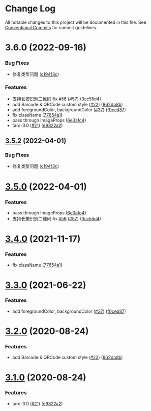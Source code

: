 # Change Log

All notable changes to this project will be documented in this file.
See [Conventional Commits](https://conventionalcommits.org) for commit guidelines.

# 3.6.0 (2022-09-16)


### Bug Fixes

* 修复类型问题 ([c194f3c](https://github.com/miaonster/taro-code/commit/c194f3c69ff749dc3276f986fdb25ec21d73fea8))


### Features

* 支持长按识别二维码 fix [#56](https://github.com/miaonster/taro-code/issues/56) ([#57](https://github.com/miaonster/taro-code/issues/57)) ([3cc55d4](https://github.com/miaonster/taro-code/commit/3cc55d4e649f187adedf2a614f125fb92fa2b1bc))
* add Barcode & QRCode custom style ([#22](https://github.com/miaonster/taro-code/issues/22)) ([862db8b](https://github.com/miaonster/taro-code/commit/862db8b201538ff9972156b3e0f21e5db72d97a3))
* add foregroundColor, backgroundColor ([#37](https://github.com/miaonster/taro-code/issues/37)) ([f0ced87](https://github.com/miaonster/taro-code/commit/f0ced8728181c298cc44fec110d388666a1b3092))
* fix className ([77654a1](https://github.com/miaonster/taro-code/commit/77654a1c3dae1dd7ead687bbdb2fdbbe168c00ff))
* pass through ImageProps ([6e3afc4](https://github.com/miaonster/taro-code/commit/6e3afc4d0aebf1c0c15fdf751131635649b143b4))
* taro-3.0 ([#21](https://github.com/miaonster/taro-code/issues/21)) ([e9822a2](https://github.com/miaonster/taro-code/commit/e9822a26a0dd3d940753b6d12b91193a252f3f0a))





## [3.5.2](https://github.com/miaonster/taro-code/compare/v3.5.0...v3.5.2) (2022-04-01)


### Bug Fixes

* 修复类型问题 ([c194f3c](https://github.com/miaonster/taro-code/commit/c194f3c69ff749dc3276f986fdb25ec21d73fea8))





# [3.5.0](https://github.com/miaonster/taro-code/compare/v3.4.0...v3.5.0) (2022-04-01)


### Features

* pass through ImageProps ([6e3afc4](https://github.com/miaonster/taro-code/commit/6e3afc4d0aebf1c0c15fdf751131635649b143b4))
* 支持长按识别二维码 fix [#56](https://github.com/miaonster/taro-code/issues/56) ([#57](https://github.com/miaonster/taro-code/issues/57)) ([3cc55d4](https://github.com/miaonster/taro-code/commit/3cc55d4e649f187adedf2a614f125fb92fa2b1bc))





# [3.4.0](https://github.com/miaonster/taro-code/compare/v3.3.0...v3.4.0) (2021-11-17)


### Features

* fix className ([77654a1](https://github.com/miaonster/taro-code/commit/77654a1c3dae1dd7ead687bbdb2fdbbe168c00ff))





# [3.3.0](https://github.com/miaonster/taro-code/compare/v3.2.0...v3.3.0) (2021-06-22)


### Features

* add foregroundColor, backgroundColor ([#37](https://github.com/miaonster/taro-code/issues/37)) ([f0ced87](https://github.com/miaonster/taro-code/commit/f0ced8728181c298cc44fec110d388666a1b3092))





# [3.2.0](https://github.com/miaonster/taro-code/compare/v3.1.0...v3.2.0) (2020-08-24)


### Features

* add Barcode & QRCode custom style ([#22](https://github.com/miaonster/taro-code/issues/22)) ([862db8b](https://github.com/miaonster/taro-code/commit/862db8b201538ff9972156b3e0f21e5db72d97a3))





# [3.1.0](https://github.com/miaonster/taro-code/compare/v2.1.0...v3.1.0) (2020-08-24)


### Features

* taro-3.0 ([#21](https://github.com/miaonster/taro-code/issues/21)) ([e9822a2](https://github.com/miaonster/taro-code/commit/e9822a26a0dd3d940753b6d12b91193a252f3f0a))
